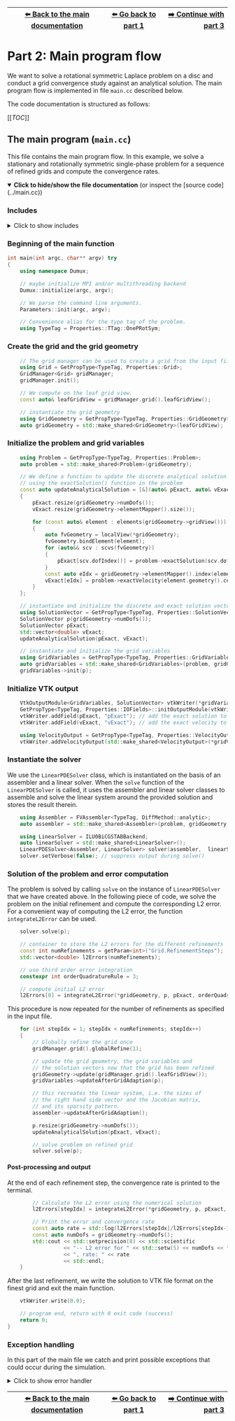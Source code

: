 <!-- Important: This file has been automatically generated by generate_example_docs.py. Do not edit this file directly! -->


| [:arrow_left: Back to the main documentation](../README.md) | [:arrow_left: Go back to part 1](problem.md) | [:arrow_right: Continue with part 3](paraview.md) |
|---|---|---:|

# Part 2: Main program flow

We want to solve a rotational symmetric Laplace problem on a disc and
conduct a grid convergence study against an analytical solution.
The main program flow is implemented in file `main.cc` described below.

The code documentation is structured as follows:

[[_TOC_]]


## The main program (`main.cc`)
This file contains the main program flow. In this example, we solve a stationary
and rotationally symmetric single-phase problem for a sequence of refined grids
and compute the convergence rates.

<details open>
<summary><b>Click to hide/show the file documentation</b> (or inspect the [source code](../main.cc))</summary>

### Includes
<details><summary> Click to show includes</summary>

```cpp
#include <config.h>

#include <iostream>
#include <vector>

#include <dumux/common/initialize.hh>
#include <dumux/common/properties.hh> // for GetPropType
#include <dumux/common/parameters.hh> // for getParam
#include <dumux/common/integrate.hh>  // for integrateL2Error

#include <dumux/linear/seqsolverbackend.hh> // for ILU0BiCGSTABBackend
#include <dumux/linear/pdesolver.hh>        // for LinearPDESolver
#include <dumux/assembly/fvassembler.hh>
#include <dumux/assembly/diffmethod.hh>

#include <dumux/io/vtkoutputmodule.hh>
#include <dumux/io/grid/gridmanager_yasp.hh>

#include "properties.hh"
```

</details>

### Beginning of the main function

```cpp
int main(int argc, char** argv) try
{
    using namespace Dumux;

    // maybe initialize MPI and/or multithreading backend
    Dumux::initialize(argc, argv);

    // We parse the command line arguments.
    Parameters::init(argc, argv);

    // Convenience alias for the type tag of the problem.
    using TypeTag = Properties::TTag::OnePRotSym;
```

### Create the grid and the grid geometry

```cpp
    // The grid manager can be used to create a grid from the input file
    using Grid = GetPropType<TypeTag, Properties::Grid>;
    GridManager<Grid> gridManager;
    gridManager.init();

    // We compute on the leaf grid view.
    const auto& leafGridView = gridManager.grid().leafGridView();

    // instantiate the grid geometry
    using GridGeometry = GetPropType<TypeTag, Properties::GridGeometry>;
    auto gridGeometry = std::make_shared<GridGeometry>(leafGridView);
```

### Initialize the problem and grid variables

```cpp
    using Problem = GetPropType<TypeTag, Properties::Problem>;
    auto problem = std::make_shared<Problem>(gridGeometry);

    // We define a function to update the discrete analytical solution vector
    // using the exactSolution() function in the problem
    const auto updateAnalyticalSolution = [&](auto& pExact, auto& vExact)
    {
        pExact.resize(gridGeometry->numDofs());
        vExact.resize(gridGeometry->elementMapper().size());

        for (const auto& element : elements(gridGeometry->gridView()))
        {
            auto fvGeometry = localView(*gridGeometry);
            fvGeometry.bindElement(element);
            for (auto&& scv : scvs(fvGeometry))
            {
                pExact[scv.dofIndex()] = problem->exactSolution(scv.dofPosition());
            }
            const auto eIdx = gridGeometry->elementMapper().index(element);
            vExact[eIdx] = problem->exactVelocity(element.geometry().center());
        }
    };

    // instantiate and initialize the discrete and exact solution vectors
    using SolutionVector = GetPropType<TypeTag, Properties::SolutionVector>;
    SolutionVector p(gridGeometry->numDofs());
    SolutionVector pExact;
    std::vector<double> vExact;
    updateAnalyticalSolution(pExact, vExact);

    // instantiate and initialize the grid variables
    using GridVariables = GetPropType<TypeTag, Properties::GridVariables>;
    auto gridVariables = std::make_shared<GridVariables>(problem, gridGeometry);
    gridVariables->init(p);
```

### Initialize VTK output

```cpp
    VtkOutputModule<GridVariables, SolutionVector> vtkWriter(*gridVariables, p, problem->name());
    GetPropType<TypeTag, Properties::IOFields>::initOutputModule(vtkWriter);
    vtkWriter.addField(pExact, "pExact"); // add the exact solution to the output fields
    vtkWriter.addField(vExact, "vExact"); // add the exact velocity to the output fields

    using VelocityOutput = GetPropType<TypeTag, Properties::VelocityOutput>;
    vtkWriter.addVelocityOutput(std::make_shared<VelocityOutput>(*gridVariables));
```

### Instantiate the solver
We use the `LinearPDESolver` class, which is instantiated on the basis
of an assembler and a linear solver. When the `solve` function of the
`LinearPDESolver` is called, it uses the assembler and linear
solver classes to assemble and solve the linear system around the provided
solution and stores the result therein.

```cpp
    using Assembler = FVAssembler<TypeTag, DiffMethod::analytic>;
    auto assembler = std::make_shared<Assembler>(problem, gridGeometry, gridVariables);

    using LinearSolver = ILU0BiCGSTABBackend;
    auto linearSolver = std::make_shared<LinearSolver>();
    LinearPDESolver<Assembler, LinearSolver> solver(assembler,  linearSolver);
    solver.setVerbose(false); // suppress output during solve()
```

### Solution of the problem and error computation
The problem is solved by calling `solve` on the instance of `LinearPDESolver`
that we have created above. In the following piece of code, we solve the
problem on the initial refinement and compute the corresponding L2 error.
For a convenient way of computing the L2 error, the function `integrateL2Error`
can be used.

```cpp
    solver.solve(p);

    // container to store the L2 errors for the different refinements
    const int numRefinements = getParam<int>("Grid.RefinementSteps");
    std::vector<double> l2Errors(numRefinements);

    // use third order error integration
    constexpr int orderQuadratureRule = 3;

    // compute initial L2 error
    l2Errors[0] = integrateL2Error(*gridGeometry, p, pExact, orderQuadratureRule);
```

This procedure is now repeated for the number of refinements as specified
in the input file.

```cpp
    for (int stepIdx = 1; stepIdx < numRefinements; stepIdx++)
    {
        // Globally refine the grid once
        gridManager.grid().globalRefine(1);

        // update the grid geometry, the grid variables and
        // the solution vectors now that the grid has been refined
        gridGeometry->update(gridManager.grid().leafGridView());
        gridVariables->updateAfterGridAdaption(p);

        // this recreates the linear system, i.e. the sizes of
        // the right hand side vector and the Jacobian matrix,
        // and its sparsity pattern.
        assembler->updateAfterGridAdaption();

        p.resize(gridGeometry->numDofs());
        updateAnalyticalSolution(pExact, vExact);

        // solve problem on refined grid
        solver.solve(p);
```

#### Post-processing and output
At the end of each refinement step, the convergence
rate is printed to the terminal.

```cpp
        // Calculate the L2 error using the numerical solution
        l2Errors[stepIdx] = integrateL2Error(*gridGeometry, p, pExact, orderQuadratureRule);

        // Print the error and convergence rate
        const auto rate = std::log(l2Errors[stepIdx]/l2Errors[stepIdx-1])/std::log(0.5);
        const auto numDofs = gridGeometry->numDofs();
        std::cout << std::setprecision(8) << std::scientific
                  << "-- L2 error for " << std::setw(5) << numDofs << " dofs: " << l2Errors[stepIdx]
                  << ", rate: " << rate
                  << std::endl;
    }
```

After the last refinement, we write the solution to VTK file format on the
finest grid and exit the main function.

```cpp
    vtkWriter.write(0.0);

    // program end, return with 0 exit code (success)
    return 0;
}
```

### Exception handling
In this part of the main file we catch and print possible exceptions that could
occur during the simulation.
<details><summary> Click to show error handler</summary>

```cpp

catch (const Dumux::ParameterException &e)
{
    std::cerr << std::endl << e << " ---> Abort!" << std::endl;
    return 1;
}
catch (const Dune::DGFException & e)
{
    std::cerr << "DGF exception thrown (" << e <<
                 "). Most likely, the DGF file name is wrong "
                 "or the DGF file is corrupted, "
                 "e.g. missing hash at end of file or wrong number (dimensions) of entries."
                 << " ---> Abort!" << std::endl;
    return 2;
}
catch (const Dune::Exception &e)
{
    std::cerr << "Dune reported error: " << e << " ---> Abort!" << std::endl;
    return 3;
}
```

</details>

</details>


| [:arrow_left: Back to the main documentation](../README.md) | [:arrow_left: Go back to part 1](problem.md) | [:arrow_right: Continue with part 3](paraview.md) |
|---|---|---:|

